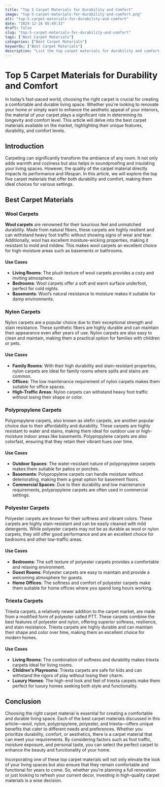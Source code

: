 ```yaml
---
title: "Top 5 Carpet Materials for Durability and Comfort"
image: "top-5-carpet-materials-for-durability-and-comfort.png"
alt: "top-5-carpet-materials-for-durability-and-comfort"
date: "2024-12-16 05:49:33"
draft: false
slug: "top-5-carpet-materials-for-durability-and-comfort"
tags: ["Best Carpet Materials"]
categories: ["Best Carpet Materials"]
keywords: ["Best Carpet Materials"]
description: "List the top carpet materials for durability and comfort, with examples and use cases."
---
```



# Top 5 Carpet Materials for Durability and Comfort

In today’s fast-paced world, choosing the right carpet is crucial for creating a comfortable and durable living space. Whether you're looking to renovate your home or simply want to enhance the aesthetic appeal of your interiors, the material of your carpet plays a significant role in determining its longevity and comfort level. This article will delve into the best carpet materials available on the market, highlighting their unique features, durability, and comfort levels.

## Introduction

Carpeting can significantly transform the ambiance of any room. It not only adds warmth and coziness but also helps in soundproofing and insulating your living spaces. However, the quality of the carpet material directly impacts its performance and lifespan. In this article, we will explore the top five carpet materials that offer both durability and comfort, making them ideal choices for various settings.

## Best Carpet Materials

### Wool Carpets

**Wool carpets** are renowned for their luxurious feel and unmatched durability. Made from natural fibers, these carpets are highly resilient and can withstand heavy foot traffic without showing signs of wear and tear. Additionally, wool has excellent moisture-wicking properties, making it resistant to mold and mildew. This makes wool carpets an excellent choice for high-moisture areas such as basements or bathrooms.

#### Use Cases

- **Living Rooms**: The plush texture of wool carpets provides a cozy and inviting atmosphere.
- **Bedrooms**: Wool carpets offer a soft and warm surface underfoot, perfect for cold nights.
- **Basements**: Wool’s natural resistance to moisture makes it suitable for damp environments.

### Nylon Carpets

Nylon carpets are a popular choice due to their exceptional strength and stain resistance. These synthetic fibers are highly durable and can maintain their appearance even after years of use. Nylon carpets are also easy to clean and maintain, making them a practical option for families with children or pets.

#### Use Cases

- **Family Rooms**: With their high durability and stain-resistant properties, nylon carpets are ideal for family rooms where spills and stains are common.
- **Offices**: The low maintenance requirement of nylon carpets makes them suitable for office spaces.
- **High-Traffic Areas**: Nylon carpets can withstand heavy foot traffic without losing their shape or color.

### Polypropylene Carpets

Polypropylene carpets, also known as olefin carpets, are another popular choice due to their affordability and durability. These carpets are highly resistant to water and stains, making them ideal for outdoor use or high-moisture indoor areas like basements. Polypropylene carpets are also colorfast, ensuring that they retain their vibrant hues over time.

#### Use Cases

- **Outdoor Spaces**: The water-resistant nature of polypropylene carpets makes them suitable for patios or porches.
- **Basements**: Polypropylene carpets can handle moisture without deteriorating, making them a great option for basement floors.
- **Commercial Spaces**: Due to their durability and low maintenance requirements, polypropylene carpets are often used in commercial settings.

### Polyester Carpets

Polyester carpets are known for their softness and vibrant colors. These carpets are highly stain-resistant and can be easily cleaned with mild detergents. While polyester carpets may not be as durable as wool or nylon carpets, they still offer good performance and are an excellent choice for bedrooms and other low-traffic areas.

#### Use Cases

- **Bedrooms**: The soft texture of polyester carpets provides a comfortable and relaxing environment.
- **Guest Rooms**: Polyester carpets are easy to maintain and provide a welcoming atmosphere for guests.
- **Home Offices**: The softness and comfort of polyester carpets make them suitable for home offices where you spend long hours working.

### Triexta Carpets

Triexta carpets, a relatively newer addition to the carpet market, are made from a modified form of polyester called PTT. These carpets combine the best features of polyester and nylon, offering superior softness, resilience, and stain resistance. Triexta carpets are highly durable and can maintain their shape and color over time, making them an excellent choice for modern homes.

#### Use Cases

- **Living Rooms**: The combination of softness and durability makes triexta carpets ideal for living rooms.
- **Children's Playrooms**: Triexta carpets are safe for kids and can withstand the rigors of play without losing their charm.
- **Luxury Homes**: The high-end look and feel of triexta carpets make them perfect for luxury homes seeking both style and functionality.

## Conclusion

Choosing the right carpet material is essential for creating a comfortable and durable living space. Each of the best carpet materials discussed in this article—wool, nylon, polypropylene, polyester, and triexta—offers unique benefits that cater to different needs and preferences. Whether you prioritize durability, comfort, or aesthetics, there is a carpet material that can meet your requirements. By considering factors such as foot traffic, moisture exposure, and personal taste, you can select the perfect carpet to enhance the beauty and functionality of your home.

Incorporating one of these top carpet materials will not only elevate the look of your living spaces but also ensure that they remain comfortable and functional for years to come. So, whether you're planning a full renovation or just looking to refresh your current decor, investing in high-quality carpet materials is a wise decision.